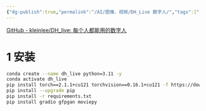 ```yaml
---
{"dg-publish":true,"permalink":"/AI/图像、视频/DH_Live 数字人/","tags":["数字人"]}
---
```


[GitHub - kleinlee/DH\_live: 每个人都能用的数字人](https://github.com/kleinlee/DH_live)
# 1 安装
```bash
conda create --name dh_live python=3.11 -y
conda activate dh_live
pip install torch==2.1.1+cu121 torchvision==0.16.1+cu121 -f https://download.pytorch.org/whl/torch_stable.html
pip install --upgrade pip
pip install -r requirements.txt
pip install gradio gfpgan moviepy
```